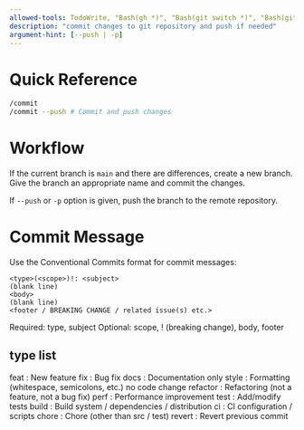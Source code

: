 ```yaml
---
allowed-tools: TodoWrite, "Bash(gh *)", "Bash(git switch *)", "Bash(git add *)", "Bash(git commit *)", "Bash(git push *)"
description: "commit changes to git repository and push if needed"
argument-hint: [--push | -p]
---
```


# Quick Reference

```bash
/commit
/commit --push # Commit and push changes
```

# Workflow

If the current branch is `main` and there are differences, create a new branch.
Give the branch an appropriate name and commit the changes.

If `--push` or `-p` option is given, push the branch to the remote repository.

# Commit Message

Use the Conventional Commits format for commit messages:

```
<type>(<scope>)!: <subject>
(blank line)
<body>
(blank line)
<footer / BREAKING CHANGE / related issue(s) etc.>
```

Required: type, subject
Optional: scope, ! (breaking change), body, footer

## type list

feat : New feature
fix : Bug fix
docs : Documentation only
style : Formatting (whitespace, semicolons, etc.) no code change
refactor : Refactoring (not a feature, not a bug fix)
perf : Performance improvement
test : Add/modify tests
build : Build system / dependencies / distribution
ci : CI configuration / scripts
chore : Chore (other than src / test)
revert : Revert previous commit
